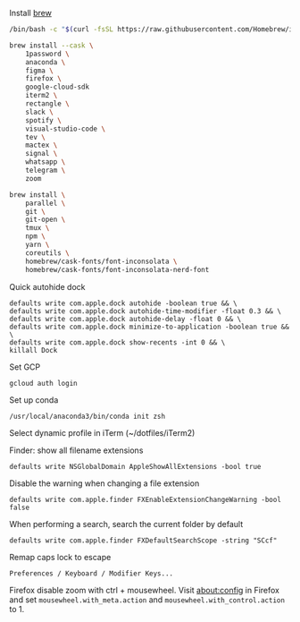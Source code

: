 Install [brew](https://brew.sh)

```bash
/bin/bash -c "$(curl -fsSL https://raw.githubusercontent.com/Homebrew/install/HEAD/install.sh)"
```

```bash
brew install --cask \
    1password \
    anaconda \
    figma \
    firefox \
    google-cloud-sdk
    iterm2 \
    rectangle \
    slack \
    spotify \
    visual-studio-code \
    tev \
    mactex \
    signal \
    whatsapp \
    telegram \
    zoom
```

```bash
brew install \
    parallel \
    git \
    git-open \
    tmux \
    npm \
    yarn \
    coreutils \
    homebrew/cask-fonts/font-inconsolata \
    homebrew/cask-fonts/font-inconsolata-nerd-font
```

Quick autohide dock

```
defaults write com.apple.dock autohide -boolean true && \
defaults write com.apple.dock autohide-time-modifier -float 0.3 && \
defaults write com.apple.dock autohide-delay -float 0 && \
defaults write com.apple.dock minimize-to-application -boolean true && \
defaults write com.apple.dock show-recents -int 0 && \
killall Dock
```

Set GCP

```
gcloud auth login
```

Set up conda

```
/usr/local/anaconda3/bin/conda init zsh
```


Select dynamic profile in iTerm (~/dotfiles/iTerm2)


Finder: show all filename extensions

```
defaults write NSGlobalDomain AppleShowAllExtensions -bool true
```

Disable the warning when changing a file extension
```
defaults write com.apple.finder FXEnableExtensionChangeWarning -bool false
```

When performing a search, search the current folder by default
```
defaults write com.apple.finder FXDefaultSearchScope -string "SCcf"
```

Remap caps lock to escape

`Preferences / Keyboard / Modifier Keys...`

Firefox disable zoom with ctrl + mousewheel.
Visit [about:config](about:config) in Firefox and set `mousewheel.with_meta.action` and `mousewheel.with_control.action` to 1.
